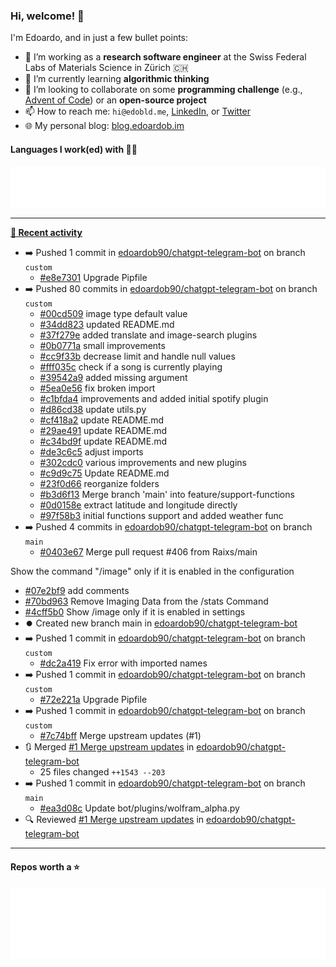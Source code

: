 ### Hi, welcome! 👋 

I'm Edoardo, and in just a few bullet points:

- 🔭 I’m working as a **research software engineer** at the Swiss Federal Labs of Materials Science in Zürich 🇨🇭
- 🌱 I’m currently learning **algorithmic thinking**
- 👯 I’m looking to collaborate on some **programming challenge** (e.g., [Advent of Code](https://github.com/edoardob90/aoc2022)) or an **open-source project**
- 📫 How to reach me: `hi@edobld.me`, [LinkedIn](https://linkedin.com/in/edobld), or [Twitter](https://twitter.com/edobld)
- 🌐 My personal blog: [blog.edoardob.im](https://blog.edoardob.im)

#### Languages I work(ed) with 👨‍💻

<img src="https://github.com/edoardob90/edoardob90/blob/main/.cache/languages.svg">

---

**[📰 Recent activity](https://github.com/edoardob90)**
* ➡️ Pushed 1 commit in [edoardob90/chatgpt-telegram-bot](https://github.com/edoardob90/chatgpt-telegram-bot) on branch `custom`
  * [#e8e7301](https://github.com/edoardob90/chatgpt-telegram-bot/commit/e8e7301) Upgrade Pipfile
* ➡️ Pushed 80 commits in [edoardob90/chatgpt-telegram-bot](https://github.com/edoardob90/chatgpt-telegram-bot) on branch `custom`
  * [#00cd509](https://github.com/edoardob90/chatgpt-telegram-bot/commit/00cd509) image type default value
  * [#34dd823](https://github.com/edoardob90/chatgpt-telegram-bot/commit/34dd823) updated README.md
  * [#37f279e](https://github.com/edoardob90/chatgpt-telegram-bot/commit/37f279e) added translate and image-search plugins
  * [#0b0771a](https://github.com/edoardob90/chatgpt-telegram-bot/commit/0b0771a) small improvements
  * [#cc9f33b](https://github.com/edoardob90/chatgpt-telegram-bot/commit/cc9f33b) decrease limit and handle null values
  * [#fff035c](https://github.com/edoardob90/chatgpt-telegram-bot/commit/fff035c) check if a song is currently playing
  * [#39542a9](https://github.com/edoardob90/chatgpt-telegram-bot/commit/39542a9) added missing argument
  * [#5ea0e56](https://github.com/edoardob90/chatgpt-telegram-bot/commit/5ea0e56) fix broken import
  * [#c1bfda4](https://github.com/edoardob90/chatgpt-telegram-bot/commit/c1bfda4) improvements and added initial spotify plugin
  * [#d86cd38](https://github.com/edoardob90/chatgpt-telegram-bot/commit/d86cd38) update utils.py
  * [#cf418a2](https://github.com/edoardob90/chatgpt-telegram-bot/commit/cf418a2) update README.md
  * [#29ae491](https://github.com/edoardob90/chatgpt-telegram-bot/commit/29ae491) update README.md
  * [#c34bd9f](https://github.com/edoardob90/chatgpt-telegram-bot/commit/c34bd9f) update README.md
  * [#de3c6c5](https://github.com/edoardob90/chatgpt-telegram-bot/commit/de3c6c5) adjust imports
  * [#302cdc0](https://github.com/edoardob90/chatgpt-telegram-bot/commit/302cdc0) various improvements and new plugins
  * [#c9d9c75](https://github.com/edoardob90/chatgpt-telegram-bot/commit/c9d9c75) Update README.md
  * [#23f0d66](https://github.com/edoardob90/chatgpt-telegram-bot/commit/23f0d66) reorganize folders
  * [#b3d6f13](https://github.com/edoardob90/chatgpt-telegram-bot/commit/b3d6f13) Merge branch &#39;main&#39; into feature/support-functions
  * [#0d0158e](https://github.com/edoardob90/chatgpt-telegram-bot/commit/0d0158e) extract latitude and longitude directly
  * [#97f58b3](https://github.com/edoardob90/chatgpt-telegram-bot/commit/97f58b3) initial functions support and added weather func
* ➡️ Pushed 4 commits in [edoardob90/chatgpt-telegram-bot](https://github.com/edoardob90/chatgpt-telegram-bot) on branch `main`
  * [#0403e67](https://github.com/edoardob90/chatgpt-telegram-bot/commit/0403e67) Merge pull request #406 from Raixs/main

Show the command &#34;/image&#34; only if it is enabled in the configuration
  * [#07e2bf9](https://github.com/edoardob90/chatgpt-telegram-bot/commit/07e2bf9) add comments
  * [#70bd963](https://github.com/edoardob90/chatgpt-telegram-bot/commit/70bd963) Remove Imaging Data from the /stats Command
  * [#4cff5b0](https://github.com/edoardob90/chatgpt-telegram-bot/commit/4cff5b0) Show /image only if it is enabled in settings
* ⏺️ Created new branch main in [edoardob90/chatgpt-telegram-bot](https://github.com/edoardob90/chatgpt-telegram-bot)
* ➡️ Pushed 1 commit in [edoardob90/chatgpt-telegram-bot](https://github.com/edoardob90/chatgpt-telegram-bot) on branch `custom`
  * [#dc2a419](https://github.com/edoardob90/chatgpt-telegram-bot/commit/dc2a419) Fix error with imported names
* ➡️ Pushed 1 commit in [edoardob90/chatgpt-telegram-bot](https://github.com/edoardob90/chatgpt-telegram-bot) on branch `custom`
  * [#72e221a](https://github.com/edoardob90/chatgpt-telegram-bot/commit/72e221a) Upgrade Pipfile
* ➡️ Pushed 1 commit in [edoardob90/chatgpt-telegram-bot](https://github.com/edoardob90/chatgpt-telegram-bot) on branch `custom`
  * [#7c74bff](https://github.com/edoardob90/chatgpt-telegram-bot/commit/7c74bff) Merge upstream updates (#1)
* 🔃 Merged [#1 Merge upstream updates](https://github.com/edoardob90/chatgpt-telegram-bot/pull/1) in [edoardob90/chatgpt-telegram-bot](https://github.com/edoardob90/chatgpt-telegram-bot)
  * 25 files changed `++1543 --203`
* ➡️ Pushed 1 commit in [edoardob90/chatgpt-telegram-bot](https://github.com/edoardob90/chatgpt-telegram-bot) on branch `main`
  * [#ea3d08c](https://github.com/edoardob90/chatgpt-telegram-bot/commit/ea3d08c) Update bot/plugins/wolfram_alpha.py
* 🔍 Reviewed [#1 Merge upstream updates](https://github.com/edoardob90/chatgpt-telegram-bot/pull/1) in [edoardob90/chatgpt-telegram-bot](https://github.com/edoardob90/chatgpt-telegram-bot)


---

#### Repos worth a ⭐

<img src="https://github.com/edoardob90/edoardob90/blob/main/.cache/stars.svg">

<!--
- ⚡ Fun fact: ...
- 🤔 I’m looking for help with ...
- 💬 Ask me about ...
-->
